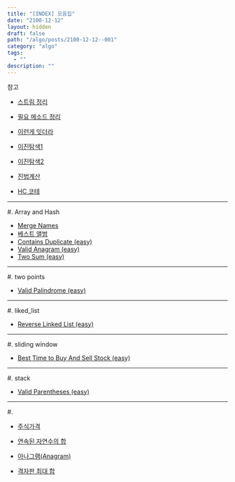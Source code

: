 ```yaml
---
title: "[INDEX] 모음집"
date: "2100-12-12"
layout: hidden
draft: false
path: "/algo/posts/2100-12-12--001"
category: "algo"
tags:
  - ""
description: ""
---
```


<span class="title__sub1">참고</span>  
- [스트림 정리](/algo/posts/2021-03-21--001)    
- [필요 메소드 정리](/algo/posts/2021-03-20--004)  
- [이런게 잇더라](/algo/posts/2021-03-20--004)  

- [이진탐색1](/algo/posts/2021-03-20--003)
- [이진탐색2](/algo/posts/2023-06-10--007)
- [진법계산](/algo/posts/2021-03-21--002)
- [HC 코테](/algo/posts/2021-03-21--003)

---

<span class="title__sub1">#. Array and Hash</span>
- [Merge Names](/algo/posts/2021-03-19--001)
- [베스트 앨범](/algo/posts/2021-04-02--001)
- [Contains Duplicate (easy)](/algo/posts/2023-06-06--001)
- [Valid Anagram (easy)](/algo/posts/2023-06-06--002)
- [Two Sum (easy)](/algo/posts/2023-06-06--003)

---

<span class="title__sub1">#. two points</span>
- [Valid Palindrome (easy)](/algo/posts/2023-06-06--004)

---

<span class="title__sub1">#. liked_list</span>
- [Reverse Linked List (easy)](/algo/posts/2023-06-10--008)

---

<span class="title__sub1">#. sliding window</span>
- [Best Time to Buy And Sell Stock (easy)](/algo/posts/2023-06-08--005)

---

<span class="title__sub1">#. stack</span>
- [Valid Parentheses (easy)](/algo/posts/2023-06-08--006)

---

<span class="title__sub1">#.</span>  
- [주식가격](/algo/posts/2021-03-29--001)
- [연속된 자연수의 합](/algo/posts/2021-03-26--002)
- [아나그램(Anagram)](/algo/posts/2021-03-29--002)

- [격자판 최대 합](/algo/posts/2021-03-26--001)
